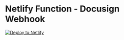 # Netlify Function - Docusign Webhook

<!-- Markdown snippet -->
[![Deploy to Netlify](https://www.netlify.com/img/deploy/button.svg)](https://app.netlify.com/start/deploy?repository=https://github.com/shankariyerr/docusign-webhook-handler-netlify)
